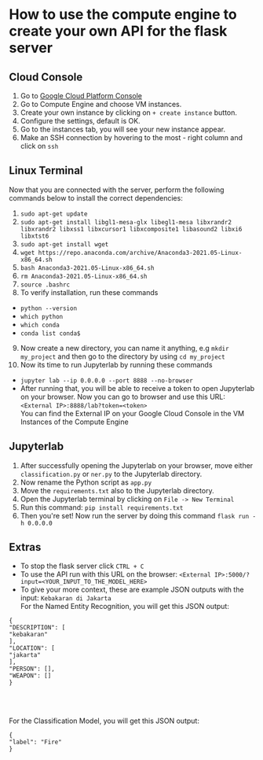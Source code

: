 # How to use the compute engine to create your own API for the flask server

## Cloud Console
1. Go to [Google Cloud Platform Console](https://console.cloud.google.com/)
2. Go to Compute Engine and choose VM instances.
3. Create your own instance by clicking on `+ create instance` button.
4. Configure the settings, default is OK.
5. Go to the instances tab, you will see your new instance appear.
6. Make an SSH connection by hovering to the most - right column and click on `ssh`

## Linux Terminal
Now that you are connected with the server, perform the following commands below to install the correct dependencies:
1. `sudo apt-get update`
2. `sudo apt-get install libgl1-mesa-glx libegl1-mesa libxrandr2 libxrandr2 libxss1 libxcursor1 libxcomposite1 libasound2 libxi6 libxtst6`
3. `sudo apt-get install wget`
4. `wget https://repo.anaconda.com/archive/Anaconda3-2021.05-Linux-x86_64.sh`
5. `bash Anaconda3-2021.05-Linux-x86_64.sh`
6. `rm Anaconda3-2021.05-Linux-x86_64.sh`
7. `source .bashrc`
8. To verify installation, run these commands
* `python --version`
*  `which python`
*  `which conda`
*  `conda list conda$`
9. Now create a new directory, you can name it anything, e.g `mkdir my_project` and then go to the directory by using `cd my_project`
10. Now its time to run Jupyterlab by running these commands
* `jupyter lab --ip 0.0.0.0 --port 8888 --no-browser`
*  After running that, you will be able to receive a token to open Jupyterlab on your browser. Now you can go to browser and use this URL:
`<External IP>:8888/lab?token=<token>`
<br>You can find the External IP on your Google Cloud Console in the VM Instances of the Compute Engine</br>

## Jupyterlab
1. After successfully opening the Jupyterlab on your browser, move either `classification.py` or `ner.py` to the Jupyterlab directory.
2. Now rename the Python script as `app.py`
3. Move the `requirements.txt` also to the Jupyterlab directory.
4. Open the Jupyterlab terminal by clicking on `File -> New Terminal`
5. Run this command: `pip install requirements.txt`
6. Then you're set! Now run the server by doing this command `flask run -h 0.0.0.0`

## Extras
- To stop the flask server click `CTRL + C`
- To use the API run with this URL on the browser:
`<External IP>:5000/?input=<YOUR_INPUT_TO_THE_MODEL_HERE>`
- To give your more context, these are example JSON outputs with the input: `Kebakaran di Jakarta`
<br>For the Named Entity Recognition, you will get this JSON output:
```
{
"DESCRIPTION": [
"kebakaran"
],
"LOCATION": [
"jakarta"
],
"PERSON": [],
"WEAPON": []
}
```
</br>

<br>For the Classification Model, you will get this JSON output:
```
{
"label": "Fire"
}
```
</br>

